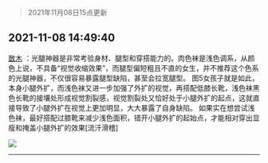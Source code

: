 > 2021年11月08日15点更新
<link rel="stylesheet" href="https://cdn.jsdelivr.net/gh/taotie6/sampleJSON@main/css/photo_show.css">
<meta name="referrer" content="no-referrer" />


 ## 2021-11-08 14:49:40 

 [㪚木](https://www.coolapk.com/feed/31314355?shareKey=ZWY3MGE4M2M2NTAyNjE4OGNiMGQ~) ：光腿神器是非常考验身材、腿型和穿搭能力的。肉色袜是浅色调系，从颜色上说，不具备“视觉收缩效果”，而腿型偏短粗且不直的女生，并不推荐这个色系的光腿神器，不仅很容易暴露腿型缺陷，甚至会拉宽腿型。
图5女孩子就是如此，本身小腿外扩，而浅色袜又进一步加强了外扩的视觉，再搭配低膝长靴<!--break-->，浅色袜黑色长靴的接壤处形成视觉割裂感，视觉割裂处又恰好处于小腿外扩的起点，这就直接导致了小腿外扩在视觉上更加明显，大大暴露了自身缺陷。
如果实在想尝试浅色袜，最好搭配过膝靴来减少浅色面积，错开小腿外扩的起始点，才能相对穿出显瘦和掩盖小腿外扩的效果[流汗滑稽] 

<div class="album">
<img class="img-item" src="http://image.coolapk.com/feed/2019/0427/10/1081091_1556330659_0469@380x301.gif" />
</div>

 ------- 

